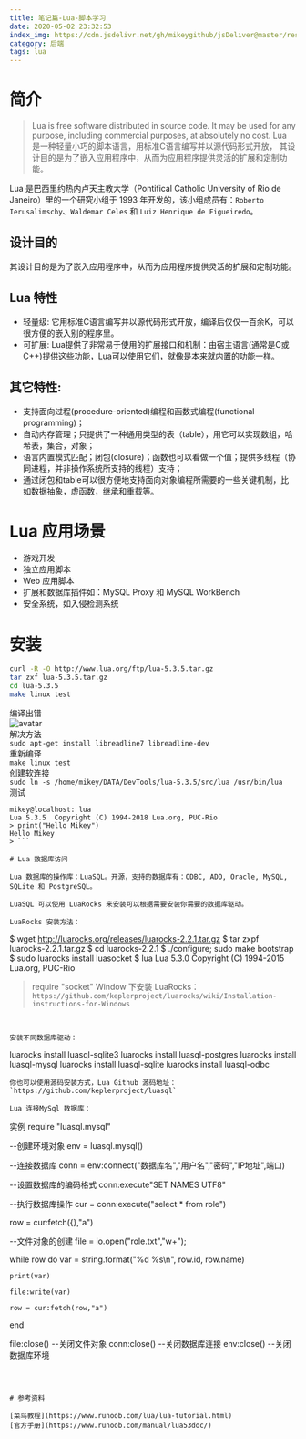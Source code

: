 ```yaml
---
title: 笔记篇-Lua-脚本学习
date: 2020-05-02 23:32:53
index_img: https://cdn.jsdelivr.net/gh/mikeygithub/jsDeliver@master/resource/img/luaa.gif
category: 后端
tags: lua
---
```


# 简介

>Lua is free software distributed in source code. It may be used for any purpose, including commercial purposes, at absolutely no cost.
Lua 是一种轻量小巧的脚本语言，用标准C语言编写并以源代码形式开放， 其设计目的是为了嵌入应用程序中，从而为应用程序提供灵活的扩展和定制功能。

Lua 是巴西里约热内卢天主教大学（Pontifical Catholic University of Rio de Janeiro）里的一个研究小组于 1993 年开发的，该小组成员有：`Roberto Ierusalimschy`、`Waldemar Celes` 和 `Luiz Henrique de Figueiredo`。

## 设计目的

其设计目的是为了嵌入应用程序中，从而为应用程序提供灵活的扩展和定制功能。

## Lua 特性

- 轻量级: 它用标准C语言编写并以源代码形式开放，编译后仅仅一百余K，可以很方便的嵌入别的程序里。
- 可扩展: Lua提供了非常易于使用的扩展接口和机制：由宿主语言(通常是C或C++)提供这些功能，Lua可以使用它们，就像是本来就内置的功能一样。

## 其它特性:
- 支持面向过程(procedure-oriented)编程和函数式编程(functional programming)；
- 自动内存管理；只提供了一种通用类型的表（table），用它可以实现数组，哈希表，集合，对象；
- 语言内置模式匹配；闭包(closure)；函数也可以看做一个值；提供多线程（协同进程，并非操作系统所支持的线程）支持；
- 通过闭包和table可以很方便地支持面向对象编程所需要的一些关键机制，比如数据抽象，虚函数，继承和重载等。

# Lua 应用场景

- 游戏开发
- 独立应用脚本
- Web 应用脚本
- 扩展和数据库插件如：MySQL Proxy 和 MySQL WorkBench
- 安全系统，如入侵检测系统

# 安装

````bash
curl -R -O http://www.lua.org/ftp/lua-5.3.5.tar.gz
tar zxf lua-5.3.5.tar.gz
cd lua-5.3.5
make linux test
````
编译出错  
![avatar](https://cdn.jsdelivr.net/gh/mikeygithub/jsDeliver@master/resource/img/complie-error.png)  
解决方法  
````sudo apt-get install libreadline7 libreadline-dev````  
重新编译  
`make linux test`  
创建软连接    
`sudo ln -s /home/mikey/DATA/DevTools/lua-5.3.5/src/lua /usr/bin/lua`  
测试  
```
mikey@localhost: lua
Lua 5.3.5  Copyright (C) 1994-2018 Lua.org, PUC-Rio
> print("Hello Mikey")
Hello Mikey
> ```  

# Lua 数据库访问

Lua 数据库的操作库：LuaSQL。开源，支持的数据库有：ODBC, ADO, Oracle, MySQL, SQLite 和 PostgreSQL。  

LuaSQL 可以使用 LuaRocks 来安装可以根据需要安装你需要的数据库驱动。  

LuaRocks 安装方法：

````
$ wget http://luarocks.org/releases/luarocks-2.2.1.tar.gz
$ tar zxpf luarocks-2.2.1.tar.gz
$ cd luarocks-2.2.1
$ ./configure; sudo make bootstrap
$ sudo luarocks install luasocket
$ lua
Lua 5.3.0 Copyright (C) 1994-2015 Lua.org, PUC-Rio
> require "socket"
Window 下安装 LuaRocks：`https://github.com/keplerproject/luarocks/wiki/Installation-instructions-for-Windows`
````


安装不同数据库驱动：
````
luarocks install luasql-sqlite3
luarocks install luasql-postgres
luarocks install luasql-mysql
luarocks install luasql-sqlite
luarocks install luasql-odbc
````  
你也可以使用源码安装方式，Lua Github 源码地址：`https://github.com/keplerproject/luasql`

Lua 连接MySql 数据库：

````
实例
require "luasql.mysql"

--创建环境对象
env = luasql.mysql()

--连接数据库
conn = env:connect("数据库名","用户名","密码","IP地址",端口)

--设置数据库的编码格式
conn:execute"SET NAMES UTF8"

--执行数据库操作
cur = conn:execute("select * from role")

row = cur:fetch({},"a")

--文件对象的创建
file = io.open("role.txt","w+");

while row do
    var = string.format("%d %s\n", row.id, row.name)

    print(var)

    file:write(var)

    row = cur:fetch(row,"a")
end


file:close()  --关闭文件对象
conn:close()  --关闭数据库连接
env:close()   --关闭数据库环境
````



# 参考资料

[菜鸟教程](https://www.runoob.com/lua/lua-tutorial.html)
[官方手册](https://www.runoob.com/manual/lua53doc/)
